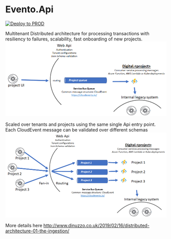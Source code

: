 # Evento.Api
  
[![Deploy to PROD](https://github.com/riccardone/Evento.Api/actions/workflows/build-push-deploy-prod.yml/badge.svg)](https://github.com/riccardone/Evento.Api/actions/workflows/build-push-deploy-prod.yml)

Multitenant Distributed architecture for processing transactions with resiliency to failures, scalability, fast onboarding of new projects.  
[![Ingestion Api](./messaging-architecture-01.png)](http://www.dinuzzo.co.uk/2019/02/16/distributed-architecture-01-the-ingestion/)  

Scaled over tenants and projects using the same single Api entry point. Each CloudEvent message can be validated over different schemas
[![Ingestion Api](./messaging-architecture-02.png)](http://www.dinuzzo.co.uk/2019/02/16/distributed-architecture-01-the-ingestion/)  

More details here http://www.dinuzzo.co.uk/2019/02/16/distributed-architecture-01-the-ingestion/ 